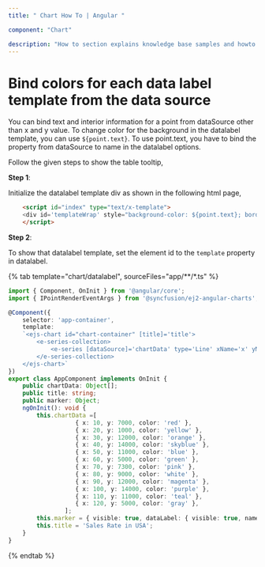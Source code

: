 ```yaml
---
title: " Chart How To | Angular "

component: "Chart"

description: "How to section explains knowledge base samples and howto access different types properties and events of the chart."
---
```


# Bind colors for each data label template from the data source

You can bind text and interior information for a point from dataSource other than x and y value. To change color for the background in the datalabel template, you can use `${point.text}`.
To use point.text, you have to bind the property from dataSource to name in the datalabel options.

Follow the given steps to show the table tooltip,

**Step 1**:

Initialize the datalabel template div as shown in the following html page,

```html
    <script id="index" type="text/x-template">
    <div id='templateWrap' style="background-color: ${point.text}; border-radius: 3px;"><span>${point.y}</span></div>
    </script>
```

**Step 2**:

To show that datalabel template, set the element id to the `template` property in datalabel.

{% tab template="chart/datalabel", sourceFiles="app/**/*.ts" %}

```typescript
import { Component, OnInit } from '@angular/core';
import { IPointRenderEventArgs } from '@syncfusion/ej2-angular-charts';

@Component({
    selector: 'app-container',
    template:
    `<ejs-chart id="chart-container" [title]='title'>
        <e-series-collection>
            <e-series [dataSource]='chartData' type='Line' xName='x' yName='y' name='Female' width=2 [marker]='marker'></e-series>
        </e-series-collection>
    </ejs-chart>`
})
export class AppComponent implements OnInit {
    public chartData: Object[];
    public title: string;
    public marker: Object;
    ngOnInit(): void {
        this.chartData =[
                   { x: 10, y: 7000, color: 'red' },
                   { x: 20, y: 1000, color: 'yellow' },
                   { x: 30, y: 12000, color: 'orange' },
                   { x: 40, y: 14000, color: 'skyblue' },
                   { x: 50, y: 11000, color: 'blue' },
                   { x: 60, y: 5000, color: 'green' },
                   { x: 70, y: 7300, color: 'pink' },
                   { x: 80, y: 9000, color: 'white' },
                   { x: 90, y: 12000, color: 'magenta' },
                   { x: 100, y: 14000, color: 'purple' },
                   { x: 110, y: 11000, color: 'teal' },
                   { x: 120, y: 5000, color: 'gray' },
                ];
        this.marker = { visible: true, dataLabel: { visible: true, name: 'color', template: '#index' }};
        this.title = 'Sales Rate in USA';
    }
}
```

{% endtab %}
